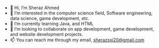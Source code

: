 - 👋 Hi, I’m Sheraz Ahmed
- 👀 I’m interested in the computer science field, Software engineering, data science, game development, etc.
- 🌱 I’m currently learning Java, and HTML
- 💞️ I’m looking to collaborate on app development, game development, and website development projects.
- 📫 You can reach me through my email, sherazssj20@gmail.com

<!---
SsjRaz/SsjRaz is a ✨ special ✨ repository because its `README.md` (this file) appears on your GitHub profile.
You can click the Preview link to take a look at your changes.
--->
